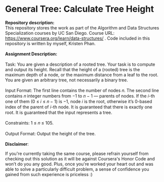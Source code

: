# General Tree: Calculate Tree Height
__Repository description:__ <br/> This repository stores the work as part of the Algorithm and Data Structures Specialization courses by UC San Diego. Course URL: https://www.coursera.org/learn/data-structures/
. Code included in this repository is written by myself, Kristen Phan. 
<br/> 
<br/>
__Assignment Description:__
<br />
<br />
Task: You are given a description of a rooted tree. Your task is to compute and output its height. Recall
that the height of a (rooted) tree is the maximum depth of a node, or the maximum distance from a
leaf to the root. You are given an arbitrary tree, not necessarily a binary tree.
<br />
<br />
Input Format: The first line contains the number of nodes 𝑛. The second line contains 𝑛 integer numbers
from −1 to 𝑛 − 1 — parents of nodes. If the 𝑖-th one of them (0 ≤ 𝑖 ≤ 𝑛 − 1) is −1, node 𝑖 is the root,
otherwise it’s 0-based index of the parent of 𝑖-th node. It is guaranteed that there is exactly one root.
It is guaranteed that the input represents a tree.
<br />
<br />
Constraints: 1 ≤ 𝑛 ≤ 105.
<br />
<br />
Output Format: Output the height of the tree.
<br />
<br />
__Disclaimer__: 

If you're currently taking the same course, please refrain yourself from checking out this solution as it will be against Coursera's Honor Code and won’t do you any good. Plus, once you're worked your heart out and was able to solve a particularly difficult problem, a sense of confidence you gained from such experience is priceless :)
